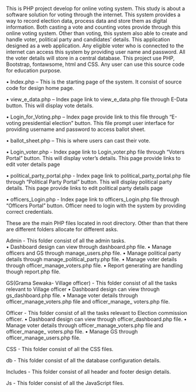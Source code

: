 This is PHP project develop for online voting system. This study is about a software solution for voting through the internet. This system provides a way to record election data, process data and store them as digital information. Both casting a vote and counting votes provide through this online voting system. Other than voting, this system also able to create and handle voter, political party and candidates’ details. This application designed as a web application. Any eligible voter who is connected to the internet can access this system by providing user name and password. All the voter details will store in a central database.
This project use PHP, Bootstrap, fontawsome, html and CSS. Any user can use this source code for education purpose. 

•	Index.php – This is the starting page of the system. It consist of source code for design home page. 

•	view_e_data.php – Index page link to view_e_data.php file through E-Data button.  This will display vote details.

•	Login_for_Voting.php – Index page provide link to this file through “E-voting presidential election” button. This file prompt user interface for providing username and password to access ballot sheet.

•	ballot_sheet.php – This is where users can cast their vote.

•	Login_voter.php - Index page link to Login_voter.php file through “Voters Portal” button.  This will display voter’s details. This page provide links to edit voter details page

•	political_party_portal.php - Index page link to political_party_portal.php file through “Political Party Portal” button.  This will display political party details. This page provide links to edit political party details page

•	officers_Login.php - Index page link to officers_Login.php file through “Officers Portal” button.  Officer need to login with the system by providing correct credentials.

These are the main PHP files located in root directory. Other than that there are different folders allocate for different asks. 

Admin - This folder consist of all the admin tasks.  
•	Dashboard design can view through dashboard.php file.
•	Manage officers and GS through manage_users.php file.
•	Manage political party details through manage_political_party.php file.
•	Manage voter details through officer_manage_voters.php file.
•	Report generating are handling though report.php file. 


GS(Grama Sewaka- Village officer) - This folder consist of all the tasks relevant to Village officer
•	Dashboard design can view through gs_dashboard.php file.
•	Manage voter details through officer_manage_voters.php file and officer_manage_ voters.php file.

Officer - This folder consist of all the tasks relevant to Election commission officer.
•	Dashboard design can view through officer_dashboard.php file.
•	Manage voter details through officer_manage_voters.php file and officer_manage_ voters.php file.
•	Manage GS through officer_manage_users.php file.

CSS - This folder consist of all the CSS files.

db - This folder consist of all the database configuration details.

Includes - This folder consist of all header and footer design details.

Js -  This folder consist of all the JavaScript files.
